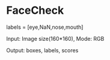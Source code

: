 # FaceCheck
labels = [eye,NaN,nose,mouth]


Input: Image size(160*160), Mode: RGB


Output: boxes, labels, scores
